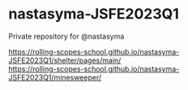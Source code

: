 # nastasyma-JSFE2023Q1
Private repository for @nastasyma  

https://rolling-scopes-school.github.io/nastasyma-JSFE2023Q1/shelter/pages/main/  
https://rolling-scopes-school.github.io/nastasyma-JSFE2023Q1/minesweeper/
